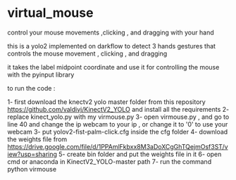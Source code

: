 # virtual_mouse
control your mouse movements ,clicking , and dragging with your hand

this is a yolo2 implemented on darkflow to detect 3 hands gestures that controls the mouse movement , clicking , and dragging 

it takes the label midpoint coordinate and use it for controlling the mouse with the pyinput library

to run the code :

1- first download the knectv2 yolo master folder from this repository https://github.com/valdivj/KinectV2_YOLO and install all the requirements
2- replace kinect_yolo.py with my virmouse.py
3- open virmouse.py , and go to line 40 and change the ip webcam to your ip , or change it to '0' to use your webcam
3- put yolov2-fist-palm-click.cfg inside the cfg folder
4- download the weights file from https://drive.google.com/file/d/1PPAmlFkbxx8M3aDoXCgGhTQejmOsf3ST/view?usp=sharing
5- create bin folder and put the weights file in it
6- open cmd or anaconda in KinectV2_YOLO-master path 
7- run the command python virmouse
